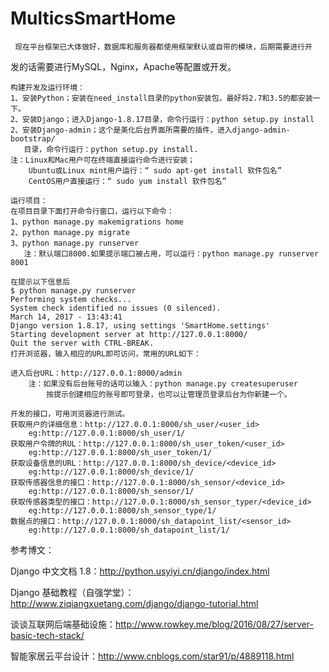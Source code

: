 # MulticsSmartHome


     现在平台框架已大体做好，数据库和服务器都使用框架默认或自带的模块，后期需要进行开
发的话需要进行MySQL，Nginx，Apache等配置或开发。

    构建开发及运行环境：
    1、安装Python；安装在need_install目录的python安装包，最好将2.7和3.5的都安装一下。
    2、安装Django；进入Django-1.8.17目录，命令行运行：python setup.py install
    2、安装Django-admin；这个是美化后台界面所需要的插件，进入django-admin-bootstrap/
       目录，命令行运行：python setup.py install.
    注：Linux和Mac用户可在终端直接运行命令进行安装；
        Ubuntu或Linux mint用户运行：“ sudo apt-get install 软件包名”
        CentOS用户直接运行：“ sudo yum install 软件包名”

    运行项目：
    在项目目录下面打开命令行窗口，运行以下命令：
    1、python manage.py makemigrations home
    2、python manage.py migrate
    3、python manage.py runserver 
       注：默认端口8000.如果提示端口被占用，可以运行：python manage.py runserver 8001

    在提示以下信息后
    $ python manage.py runserver
    Performing system checks...
    System check identified no issues (0 silenced).
    March 14, 2017 - 13:43:41
    Django version 1.8.17, using settings 'SmartHome.settings'
    Starting development server at http://127.0.0.1:8000/
    Quit the server with CTRL-BREAK.    
    打开浏览器，输入相应的URL即可访问，常用的URL如下：

    进入后台URL：http://127.0.0.1:8000/admin
        注：如果没有后台账号的话可以输入：python manage.py createsuperuser
            按提示创建相应的账号即可登录，也可以让管理员登录后台为你新建一个。

    开发的接口，可用浏览器进行测试。
    获取用户的详细信息：http://127.0.0.1:8000/sh_user/<user_id>
        eg:http://127.0.0.1:8000/sh_user/1/
    获取用户令牌的RUL：http://127.0.0.1:8000/sh_user_token/<user_id>
        eg:http://127.0.0.1:8000/sh_user_token/1/
    获取设备信息的URL：http://127.0.0.1:8000/sh_device/<device_id>
        eg:http://127.0.0.1:8000/sh_device/1/
    获取传感器信息的接口：http://127.0.0.1:8000/sh_sensor/<device_id>
        eg:http://127.0.0.1:8000/sh_sensor/1/
    获取传感器类型的接口：http://127.0.0.1:8000/sh_sensor_typer/<device_id>
        eg:http://127.0.0.1:8000/sh_sensor_type/1/
    数据点的接口：http://127.0.0.1:8000/sh_datapoint_list/<sensor_id>
        eg:http://127.0.0.1:8000/sh_datapoint_list/1/


参考博文：		

Django 中文文档 1.8：http://python.usyiyi.cn/django/index.html		

Django 基础教程（自强学堂）：http://www.ziqiangxuetang.com/django/django-tutorial.html		

谈谈互联网后端基础设施：http://www.rowkey.me/blog/2016/08/27/server-basic-tech-stack/		

智能家居云平台设计：http://www.cnblogs.com/star91/p/4889118.html		

